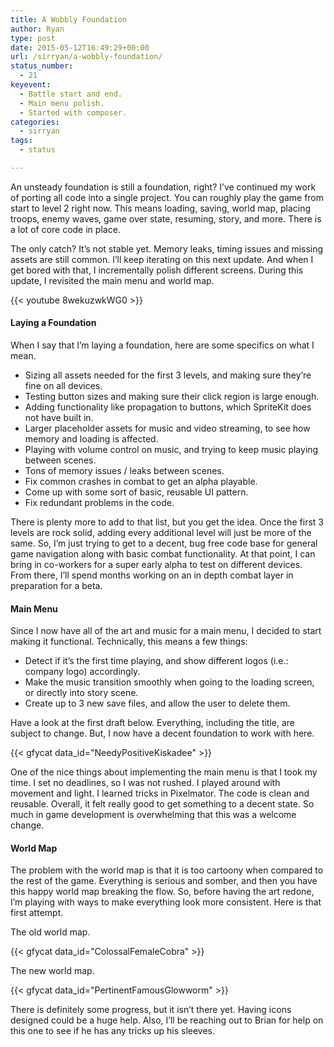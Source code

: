 ```yaml
---
title: A Wobbly Foundation
author: Ryan
type: post
date: 2015-05-12T16:49:29+00:00
url: /sirryan/a-wobbly-foundation/
status_number:
  - 21
keyevent:
  - Battle start and end.
  - Main menu polish.
  - Started with composer.
categories:
  - sirryan
tags:
  - status

---
```

An unsteady foundation is still a foundation, right? I&#8217;ve continued my work of porting all code into a single project. You can roughly play the game from start to level 2 right now. This means loading, saving, world map, placing troops, enemy waves, game over state, resuming, story, and more. There is a lot of core code in place.
<!--more-->

The only catch? It&#8217;s not stable yet. Memory leaks, timing issues and missing assets are still common. I&#8217;ll keep iterating on this next update. And when I get bored with that, I incrementally polish different screens. During this update, I revisited the main menu and world map.

<div class="inlineimg">
  {{< youtube 8wekuzwkWG0 >}}
</div>

#### Laying a Foundation

When I say that I&#8217;m laying a foundation, here are some specifics on what I mean.

  * Sizing all assets needed for the first 3 levels, and making sure they&#8217;re fine on all devices.
  * Testing button sizes and making sure their click region is large enough.
  * Adding functionality like propagation to buttons, which SpriteKit does not have built in.
  * Larger placeholder assets for music and video streaming, to see how memory and loading is affected.
  * Playing with volume control on music, and trying to keep music playing between scenes.
  * Tons of memory issues / leaks between scenes.
  * Fix common crashes in combat to get an alpha playable.
  * Come up with some sort of basic, reusable UI pattern.
  * Fix redundant problems in the code.

There is plenty more to add to that list, but you get the idea. Once the first 3 levels are rock solid, adding every additional level will just be more of the same. So, I&#8217;m just trying to get to a decent, bug free code base for general game navigation along with basic combat functionality. At that point, I can bring in co-workers for a super early alpha to test on different devices. From there, I&#8217;ll spend months working on an in depth combat layer in preparation for a beta.

#### Main Menu

Since I now have all of the art and music for a main menu, I decided to start making it functional. Technically, this means a few things:

  * Detect if it&#8217;s the first time playing, and show different logos (i.e.: company logo) accordingly.
  * Make the music transition smoothly when going to the loading screen, or directly into story scene.
  * Create up to 3 new save files, and allow the user to delete them.

Have a look at the first draft below. Everything, including the title, are subject to change. But, I now have a decent foundation to work with here.

<div class="inlineimg">
  {{< gfycat data_id="NeedyPositiveKiskadee" >}}
</div>

One of the nice things about implementing the main menu is that I took my time. I set no deadlines, so I was not rushed. I played around with movement and light. I learned tricks in Pixelmator. The code is clean and reusable. Overall, it felt really good to get something to a decent state. So much in game development is overwhelming that this was a welcome change.

#### World Map

The problem with the world map is that it is too cartoony when compared to the rest of the game. Everything is serious and somber, and then you have this happy world map breaking the flow. So, before having the art redone, I&#8217;m playing with ways to make everything look more consistent. Here is that first attempt.

The old world map.

<div class="inlineimg">
  {{< gfycat data_id="ColossalFemaleCobra" >}}
</div>

The new world map.

<div class="inlineimg">
  {{< gfycat data_id="PertinentFamousGlowworm" >}}
</div>

There is definitely some progress, but it isn&#8217;t there yet. Having icons designed could be a huge help. Also, I&#8217;ll be reaching out to Brian for help on this one to see if he has any tricks up his sleeves.